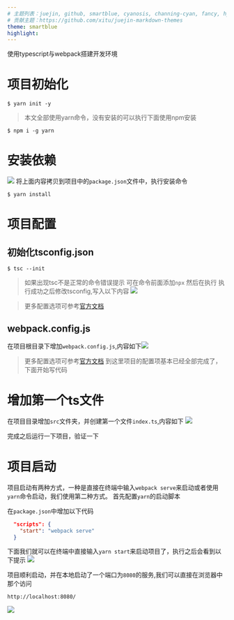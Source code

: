 ```yaml
---
# 主题列表：juejin, github, smartblue, cyanosis, channing-cyan, fancy, hydrogen, condensed-night-purple, greenwillow, v-green, vue-pro, healer-readable, mk-cute, jzman, geek-black, awesome-green, qklhk-chocolate
# 贡献主题：https://github.com/xitu/juejin-markdown-themes
theme: smartblue
highlight:
---
```


使用typescript与webpack搭建开发环境
# 项目初始化

```shell
$ yarn init -y
```
>本文全部使用yarn命令，没有安装的可以执行下面使用npm安装
```shell
$ npm i -g yarn
```

# 安装依赖

 ![](https://p3-juejin.byteimg.com/tos-cn-i-k3u1fbpfcp/553ede7057384707932032dcbace34ae~tplv-k3u1fbpfcp-watermark.image)
将上面内容拷贝到项目中的`package.json`文件中，执行安装命令
```shell
$ yarn install 
```

# 项目配置
## 初始化tsconfig.json
```shell
$ tsc --init
```
> 如果出现tsc不是正常的命令错误提示 可在命令前面添加`npx` 然后在执行
执行成功之后修改tsconfig,写入以下内容
![](https://p6-juejin.byteimg.com/tos-cn-i-k3u1fbpfcp/baef113509004fd7b01055bc2038e6cc~tplv-k3u1fbpfcp-watermark.image)

> 更多配置选项可参考[官方文档](https://www.typescriptlang.org/tsconfig)
## webpack.config.js
在项目根目录下增加`webpack.config.js`,内容如下![](https://p1-juejin.byteimg.com/tos-cn-i-k3u1fbpfcp/bc8d0cf662b8493695df250803b77e74~tplv-k3u1fbpfcp-watermark.image)
> 更多配置选项可参考[官方文档](https://webpack.js.org/guides/)
到这里项目的配置项基本已经全部完成了，下面开始写代码
# 增加第一个ts文件

在项目目录增加`src`文件夹，并创建第一个文件`index.ts`,内容如下
![](https://p1-juejin.byteimg.com/tos-cn-i-k3u1fbpfcp/a326ff99e12f43dd86bc0f7e4a5dbdce~tplv-k3u1fbpfcp-watermark.image)

完成之后运行一下项目，验证一下

# 项目启动
项目启动有两种方式，一种是直接在终端中输入`webpack serve`来启动或者使用`yarn`命令启动，我们使用第二种方式。
首先配置`yarn`的启动脚本

在`package.json`中增加以下代码

```json
  "scripts": {
    "start": "webpack serve"
  }
```
下面我们就可以在终端中直接输入`yarn start`来启动项目了，执行之后会看到以下提示
![](https://p6-juejin.byteimg.com/tos-cn-i-k3u1fbpfcp/e1edf42e56b04e0884a1af2ce0569c9b~tplv-k3u1fbpfcp-watermark.image)

项目顺利启动，并在本地启动了一个端口为`8080`的服务,我们可以直接在浏览器中那个访问

`http://localhost:8080/`

![](https://p1-juejin.byteimg.com/tos-cn-i-k3u1fbpfcp/618beb57a134491facb93d2c0473220d~tplv-k3u1fbpfcp-watermark.image)